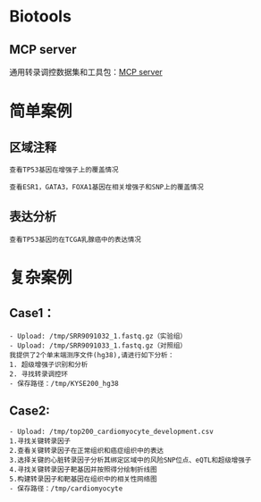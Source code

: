 # Biotools

## MCP server

通用转录调控数据集和工具包：[MCP server](mcp_server)

# 简单案例

## 区域注释

```
查看TP53基因在增强子上的覆盖情况
```

```
查看ESR1，GATA3，FOXA1基因在相关增强子和SNP上的覆盖情况
```

## 表达分析

```
查看TP53基因的在TCGA乳腺癌中的表达情况
```

# 复杂案例

## Case1：

```
- Upload: /tmp/SRR9091032_1.fastq.gz（实验组）
- Upload: /tmp/SRR9091033_1.fastq.gz（对照组）
我提供了2个单末端测序文件(hg38),请进行如下分析：
1. 超级增强子识别和分析
2. 寻找转录调控环
- 保存路径：/tmp/KYSE200_hg38
```

## Case2:

```
- Upload: /tmp/top200_cardiomyocyte_development.csv
1.寻找关键转录因子
2.查看关键转录因子在正常组织和癌症组织中的表达
3.选择关键的心脏转录因子分析其绑定区域中的风险SNP位点、eQTL和超级增强子
4.寻找关键转录因子靶基因并按照得分绘制折线图
5.构建转录因子和靶基因在组织中的相关性网络图
- 保存路径：/tmp/cardiomyocyte
```